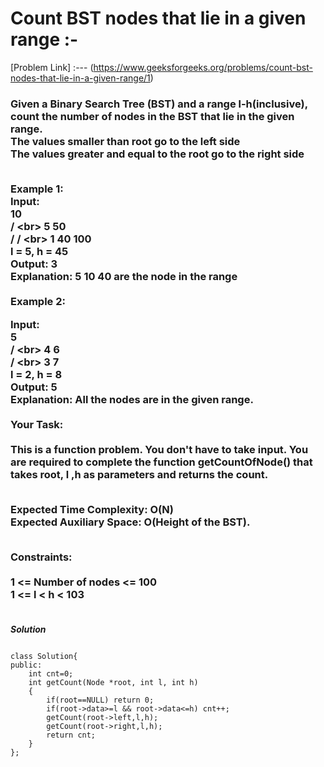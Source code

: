 # Count BST nodes that lie in a given range :-

[Problem Link] :--- (https://www.geeksforgeeks.org/problems/count-bst-nodes-that-lie-in-a-given-range/1)

<h3>
Given a Binary Search Tree (BST) and a range l-h(inclusive), count the number of nodes in the BST that lie in the given range.<br>
The values smaller than root go to the left side<br>
The values greater and equal to the root go to the right side<br><br>

Example 1:<br>
Input:<br>
      10<br>
     /  \<br>
    5    50<br>
   /    /  \<br>
  1    40  100<br>
l = 5, h = 45<br>
Output: 3<br>
Explanation: 5 10 40 are the node in the range<br><br>
Example 2:<br>

Input:<br>
     5<br>
    /  \<br>
   4    6<br>
  /      \<br>
 3        7<br>
l = 2, h = 8<br>
Output: 5<br>
Explanation: All the nodes are in the given range.<br><br>
Your Task:<br><br>
This is a function problem. You don't have to take input. You are required to complete the function getCountOfNode() that takes root, l ,h as parameters and returns the count.<br><br>

Expected Time Complexity: O(N)<br>
Expected Auxiliary Space: O(Height of the BST).<br><br>

Constraints:<br><br>
1 <= Number of nodes <= 100<br>
1 <= l < h < 103<br><br>
  
</h3>

***Solution***

```

class Solution{
public:
    int cnt=0;
    int getCount(Node *root, int l, int h)
    {
        if(root==NULL) return 0;
        if(root->data>=l && root->data<=h) cnt++;
        getCount(root->left,l,h);
        getCount(root->right,l,h);
        return cnt;
    }
};

```
